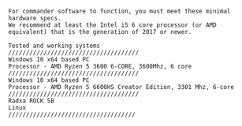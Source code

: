     For commander software to function, you must meet these minimal hardware specs.
    We recommend at least the Intel i5 6 core processor (or AMD equivalent) that is the generation of 2017 or newer.
    
    Tested and working systems
    /////////////////////////////////////
    Windows 10 x64 based PC
    Processor - AMD Ryzen 5 3600 6-CORE, 3600Mhz, 6 core
    /////////////////////////////////////
    Windows 10 x64 based PC
    Processor - AMD Ryzen 5 6600HS Creator Edition, 3301 Mhz, 6-core
    /////////////////////////////////////
    Radxa ROCK 5B 
    Linux
    ////////////////////////////////////
    
